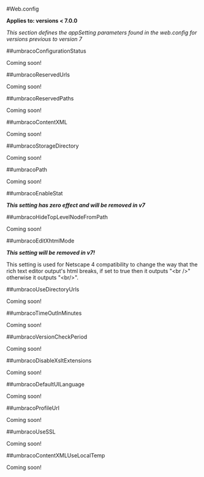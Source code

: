 #Web.config

**Applies to: versions < 7.0.0**

_This section defines the appSetting parameters found in the web.config for versions previous to version 7_

##umbracoConfigurationStatus

Coming soon!

##umbracoReservedUrls

Coming soon!

##umbracoReservedPaths

Coming soon!

##umbracoContentXML

Coming soon!

##umbracoStorageDirectory

Coming soon!

##umbracoPath

Coming soon!

##umbracoEnableStat

***This setting has zero effect and will be removed in v7***

##umbracoHideTopLevelNodeFromPath

Coming soon!

##umbracoEditXhtmlMode

***This setting will be removed in v7!***

This setting is used for Netscape 4 compatibility to change the way that the rich text editor output's html breaks, if set to true then it outputs "&lt;br /&gt;" otherwise it outputs "&lt;br/&gt;".

##umbracoUseDirectoryUrls

Coming soon!

##umbracoTimeOutInMinutes

Coming soon!

##umbracoVersionCheckPeriod

Coming soon!

##umbracoDisableXsltExtensions

Coming soon!

##umbracoDefaultUILanguage

Coming soon!

##umbracoProfileUrl

Coming soon!

##umbracoUseSSL

Coming soon!

##umbracoContentXMLUseLocalTemp

Coming soon!
 
